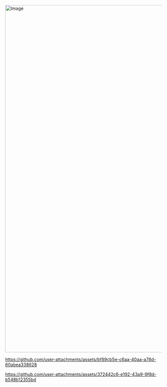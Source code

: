 <img width="1472" height="1120" alt="Image" src="https://github.com/user-attachments/assets/0068fb45-7fd0-4c3a-8528-8e0d3f3444f2" />

https://github.com/user-attachments/assets/bf89cb5e-c6aa-40aa-a78d-60abea338628

https://github.com/user-attachments/assets/372442c6-e192-43a9-9f8d-b548b12355bd
